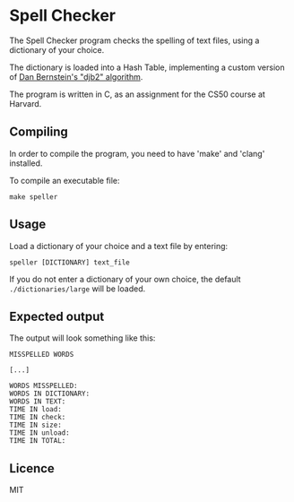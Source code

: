 # Spell Checker

The Spell Checker program checks the spelling of text files, using a dictionary of your choice.

The dictionary is loaded into a Hash Table, implementing a custom version of [Dan Bernstein's "djb2" algorithm](http://www.cse.yorku.ca/~oz/hash.html).

The program is written in C, as an assignment for the CS50 course at Harvard.

## Compiling

In order to compile the program, you need to have 'make' and 'clang' installed.

To compile an executable file:

```
make speller
```

## Usage

Load a dictionary of your choice and a text file by entering:

```
speller [DICTIONARY] text_file
```

If you do not enter a dictionary of your own choice, the default `./dictionaries/large` will be loaded.

## Expected output

The output will look something like this:

```
MISSPELLED WORDS

[...]

WORDS MISSPELLED:
WORDS IN DICTIONARY:
WORDS IN TEXT:
TIME IN load:
TIME IN check:
TIME IN size:
TIME IN unload:
TIME IN TOTAL:
```

## Licence

MIT
